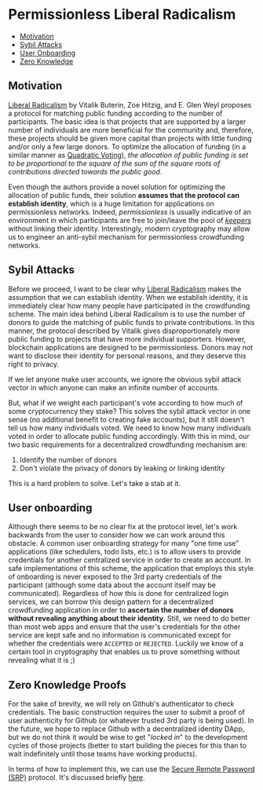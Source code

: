 # Permissionless Liberal Radicalism

* [Motivation](#motivaion)
* [Sybil Attacks](#sybil)
* [User Onboarding](#user)
* [Zero Knowledge](#zkproof)

## Motivation <a name="motivation"></a>
[Liberal Radicalism](https://papers.ssrn.com/sol3/papers.cfm?abstract_id=3243656) by Vitalik Buterin, Zoe Hitzig, and E. Glen Weyl proposes a protocol for matching public funding according to the number of participants. The basic idea is that projects that are supported by a larger number of individuals are more beneficial for the community and, therefore, these projects should be given more capital than projects with little funding and/or only a few large donors. To optimize the allocation of funding (in a similar manner as [Quadratic Voting](http://ericposner.com/quadratic-voting/)), *the allocation of public funding is set to be proportional to the square of the sum of the square roots of contributions directed towards the public good*.

Even though the authors provide a novel solution for optimizing the allocation of public funds, their solution **assumes that the protocol can establish identity**, which is a huge limitation for applications on permissionless networks. Indeed, *permissionless* is usually indicative of an environment in which participants are free to join/leave the pool of *[keepers](https://medium.com/@rzurrer/keepers-workers-that-maintain-blockchain-networks-a40182615b66)* without linking their identity. Interestingly, modern cryptography may allow us to engineer an anti-sybil mechanism for permissionless crowdfunding networks. 

## Sybil Attacks <a name="sybil"></a>
Before we proceed, I want to be clear why [Liberal Radicalism](https://papers.ssrn.com/sol3/papers.cfm?abstract_id=3243656) makes the assumption that we can establish identity. When we establish identity, it is immediately clear how many people have participated in the crowdfunding scheme. The main idea behind Liberal Radicalism is to use the number of donors to guide the matching of public funds to private contributions. In this manner, the protocol described by Vitalik gives disproportionately more public funding to projects that have more individual supporters. However, blockchain applications are designed to be permissionless. Donors may not want to disclose their identity for personal reasons, and they deserve this right to privacy.

If we let anyone make user accounts, we ignore the obvious sybil attack vector in which anyone can make an infinite number of accounts.

But, what if we weight each participant's vote according to how much of some cryptocurrency they stake? This solves the sybil attack vector in one sense (no additional benefit to creating fake accounts), but it still doesn't tell us how many individuals voted. We need to know how many individuals voted in order to allocate public funding accordingly. With this in mind, our two basic requirements for a decentralized crowdfunding mechanism are:
1. Identify the number of donors
2. Don't violate the privacy of donors by leaking or linking identity

This is a hard problem to solve. Let's take a stab at it.

## User onboarding <a name="user"></a>
Although there seems to be no clear fix at the protocol level, let's work backwards from the user to consider how we can work around this obstacle. A common user onboarding strategy for many "one time use" applications (like schedulers, todo lists, etc.) is to allow users to provide credentials for another centralized service in order to create an account. In safe implementations of this scheme, the application that employs this style of onboarding is never exposed to the 3rd party credentials of the participant (although some data about the account itself may be communicated). Regardless of how this is done for centralized login services, we can borrow this design pattern for a decentralized crowdfunding application in order to **ascertain the number of donors without revealing anything about their identity**. Still, we need to do better than most web apps and ensure that the user's credentials for the other service are kept safe and no information is communicated except for whether the credentials were ```ACCEPTED``` or ```REJECTED```. Luckily we know of a certain tool in cryptography that enables us to prove something without revealing what it is ;)

## Zero Knowledge Proofs <a name="zkproof"></a>
For the sake of brevity, we will rely on Github's authenticator to check credentials. The basic construction requires the user to submit a proof of user authenticity for Github (or whatever trusted 3rd party is being used). In the future, we hope to replace Github with a decentralized identity DApp, but we do not think it would be wise to get "*locked in*" to the development cycles of those projects (better to start building the pieces for this than to wait indefinitely until those teams have working products).

In terms of how to implement this, we can use the [Secure Remote Password (SRP)](https://en.wikipedia.org/wiki/Secure_Remote_Password_protocol) protocol. It's discussed briefly [here](https://crypto.stackexchange.com/a/26622).